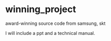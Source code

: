 # winning_project
award-winning source code from samsung, skt

I will include a ppt and a technical manual.
